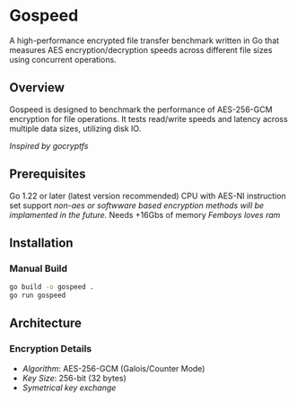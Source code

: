 # Gospeed 
A high-performance encrypted file transfer benchmark written in Go that measures AES encryption/decryption speeds across different file sizes using concurrent operations.

## Overview 
Gospeed is designed to benchmark the performance of AES-256-GCM encryption for file operations. It tests read/write speeds and latency across multiple data sizes, utilizing disk IO. 

*Inspired by gocryptfs*

## Prerequisites 

Go 1.22 or later (latest version recommended)
CPU with AES-NI instruction set support _non-aes or softwware based encryption methods will be implamented in the future._ 
Needs +16Gbs of memory _Femboys loves ram_

## Installation

### Manual Build
```bash
go build -o gospeed .
go run gospeed
```

## Architecture

### Encryption Details
- *Algorithm*: AES-256-GCM (Galois/Counter Mode)
- *Key Size*: 256-bit (32 bytes)
- *Symetrical key exchange*
